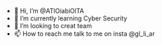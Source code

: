 - 👋 Hi, I’m @ATlOiabiOlTA
- 🌱 I’m currently learning Cyber Security
- 💞️ I’m looking to creat team
- 📫 How to reach me talk to me on insta @gl_li_ar

<!---
ATlOiabiOlTA/ATlOiabiOlTA is a ✨ special ✨ repository because its `README.md` (this file) appears on your GitHub profile.
You can click the Preview link to take a look at your changes.
--->

